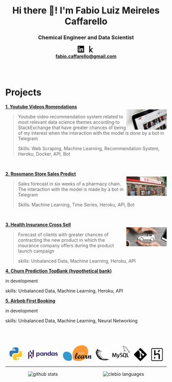 <h1 align="center">Hi there 👋! I'm Fabio Luiz Meireles Caffarello</h1>

<h3 align="center">Chemical Engineer and Data Scientist</h3>

<div align="center">
    <a href="https://www.linkedin.com/in/fabio-caffarello/" target="_blank"><img src="icons/linkedin.svg" alt="Linkedin" width="4%" lenght="4%"></a>&nbsp;&nbsp;
    <a href="https://www.kaggle.com/fabiomeireles" target="_blank"><img src="icons/kaggle.svg" alt="Kaggle" width="4%" lenght="4%"></a>
</div>

<div align="center">
	<div style="display: inline-block;">
		<a href="https://www.linkedin.com/in/fabio-caffarello/" target="_blank">	
			<strong>fabio.caffarello@gmail.com</strong></a>
	</div>
</div>

<br></br>


<h1>Projects</h1>

<strong><a href="https://github.com/FabioCaffarello/Youtube-Video-Recommendations">1. Youtube Videos Romendations</a></strong>
<br>
<a href="https://github.com/FabioCaffarello/Youtube-Video-Recommendations">
	<img src="https://github.com/FabioCaffarello/Youtube-Video-Recommendations/blob/master/00-img/cover.jpg" alt="drawing" align="right" width="25%"/>
</a>
> <p>Youtube video recommendation system related to most relevant data science themes according to StackExchange that have greater chances of being of my interest when the interaction with the model is done by a bot in Telegram</p>
> <p>Skills: Web Scraping, Machine Learning, Recommendation System, Heroku, Docker, API, Bot</p>
<br>

<strong><a href="https://github.com/FabioCaffarello/Rossmann-Store-Sales">2. Rossmann Store Sales Predict</a></strong>
<br>
<a href="https://github.com/FabioCaffarello/Rossmann-Store-Sales">
	<img src="https://github.com/FabioCaffarello/Rossmann-Store-Sales/blob/master/img/rossmann.jpg" alt="drawing" align="right" width="25%"/>
</a>
> <p>Sales forecast in six weeks of a pharmacy chain. The interaction with the model is made by a bot in Telegram</p>
> <p>Skills: Machine Learning, Time Series, Heroku, API, Bot</p>
<br>

<strong><a href="https://github.com/FabioCaffarello/insurance-cross-sell">3. Health Insurance Cross Sell</a></strong>
<br>
<a href="https://github.com/FabioCaffarello/insurance-cross-sell">
	<img src="https://github.com/FabioCaffarello/insurance-cross-sell/blob/master/img/cover.jpg" alt="drawing" align="right" width="25%"/>
</a>
> <p>Forecast of clients with greater chances of contracting the new product in which the insurance company offers during the product launch campaign</p>
> <p>skills: Unbalanced Data, Machine Learning, Heroku, API</p>

<strong><a href="https://github.com/FabioCaffarello/Churn-Prediction-TopBank">4. Churn Prediction TopBank (hypothetical bank)</a></strong>
<br>
<p>in development</p>
<p>skills: Unbalanced Data, Machine Learning, Heroku, API</p>

<strong><a href="https://github.com/FabioCaffarello/airbnb-first-booking">5. Airbnb First Booking</a></strong>
<br>
<p>in development</p>
<p>skills: Unbalanced Data, Machine Learning, Neural Networking</p>

<br></br>

<div align="center" style=".">
	<img src="icons/python.svg" alt="Python" width="9%" lenght="10%">&nbsp;&nbsp;
	<img src="icons/pandas.svg" alt="Pandas" width="20%" lenght="10%">&nbsp;&nbsp;
	<img src="icons/scikit-learn.svg" alt="sklearn" width="18%" lenght="10%">&nbsp;&nbsp;
	<img src="icons/flask.svg" alt="git" width="8%" lenght="10%">&nbsp;&nbsp;
	<img src="icons/mysql.svg" alt="mysql" width="11%" lenght="10%">&nbsp;&nbsp;
	<img src="icons/git.svg" alt="git" width="8%" lenght="10%">&nbsp;&nbsp;
	<img src="icons/heroku.svg" alt="git" width="8%" lenght="10%">
</div>

---
<div style="display: flex;justify-content: space-around;" align="center">
	<img src="https://github-readme-stats.vercel.app/api?username=FabioCaffarello&hide=contribs,prs&show_icons=true&hide_border=true&title_color=000" alt="github stats">
	<img src="https://github-readme-stats.vercel.app/api/top-langs/?username=FabioCaffarello&layout=compact&hide_border=true&title_color=000" alt="clebio languages">
</div>
<!--
**FabioCaffarello/FabioCaffarello** is a ✨ _special_ ✨ repository because its `README.md` (this file) appears on your GitHub profile.

Here are some ideas to get you started:

- 🔭 I’m currently working on ...
- 🌱 I’m currently learning ...
- 👯 I’m looking to collaborate on ...
- 🤔 I’m looking for help with ...
- 💬 Ask me about ...
- 📫 How to reach me: ...
- 😄 Pronouns: ...
- ⚡ Fun fact: ...
-->
